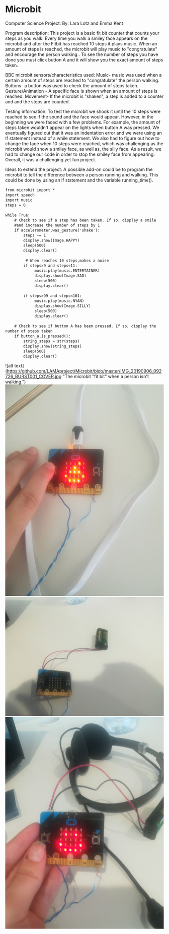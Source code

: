 # Microbit
Computer Science Project: By: Lara Lotz and Emma Kent  

Program description: This project is a basic fit bit counter that counts your steps as you walk. Every time you walk a smiley face appears on the microbit and after the Fitbit has reached 10 steps it plays music. When an amount of steps is reached, the microbit will play music to "congratulate" and encourage the person walking..  To see the number of steps you have done you must click button A and it will show you the exact amount of steps taken.   

BBC microbit sensors/characteristics used: Music- music was used when a certain amount of steps are reached to "congratulate" the person walking. Buttons- a button was used to check the amount of steps taken. Gesture/Animation - A specific face is shown when an amount of steps is reached. Movement- If the microbit is "shaken", a step is added to a counter and and the steps are counted.

Testing information: To test the microbit we shook it until the 10 steps were reached to see if the sound and the face would appear. However, in the beginning we were faced with a few problems. For example, the amount of steps taken wouldn't appear on the lights when button A was pressed.  We eventually figured out that it was an indentation error and we were using an If statement instead of a while statement. We also had to figure out how to change the face when 10 steps were reached, which was challenging as the microbit would show a smiley face, as well as, the silly face. As a result, we had to change our code in order to stop the smiley face from appearing. Overall, it was a challenging yet fun project.  

Ideas to extend the project: A possible add-on could be to program the microbit to tell the difference between a person running and walking. This could be done by using an if statement and the variable running_time(). 

```
from microbit import *
import speech
import music
steps = 0

while True:
    # Check to see if a step has been taken. If so, display a smile
    #and increase the number of steps by 1
    if accelerometer.was_gesture('shake'):
        steps += 1
        display.show(Image.HAPPY)
        sleep(500)
        display.clear()
        
         # When reaches 10 steps,makes a noise
        if steps>9 and steps<11:
             music.play(music.ENTERTAINER)
             display.show(Image.SAD)
             sleep(500)
             display.clear()

        if steps>99 and steps<101:
             music.play(music.NYAN)
             display.show(Image.SILLY)
             sleep(500)
             display.clear()

    # Check to see if button A has been pressed. If so, display the number of steps taken
    if button_a.is_pressed():
        string_steps = str(steps)
        display.show(string_steps)
        sleep(500)
        display.clear()
```

![alt text](https://github.com/LAMAproject/Microbit/blob/master/IMG_20190906_092726_BURST001_COVER.jpg "The microbit "fit bit" when a person isn't walking.")
![alt text](https://github.com/LAMAproject/Microbit/blob/master/IMG_20190906_092820_BURST001_COVER.jpg "The step counter that shows the amount of steps taken,when button a is pressed")
![alt text](https://github.com/LAMAproject/Microbit/blob/master/IMG_20190906_095553.jpg "The microbit when connected to a battery. This means that the fit bit can be portable.")
![alt text](https://github.com/LAMAproject/Microbit/blob/master/IMG_20190906_095702_BURST001_COVER.jpg "The microbit when a person walks.(A specific face will be shown depending on the amount of steps taken. a step is added to the counter.")
